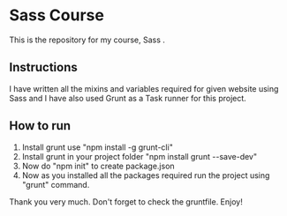 # Sass Course
This is the repository for my course, Sass .

## Instructions
I have written all the mixins and variables required for given website using Sass and I have also used Grunt as a Task runner for this project.

## How to run 

1) Install grunt use "npm install -g grunt-cli"
2) Install grunt in your project folder "npm install grunt --save-dev"
3) Now do "npm init" to create package.json
4) Now as you installed all the packages required run the project using "grunt" command.

Thank you very much. Don't forget to check the gruntfile. Enjoy!